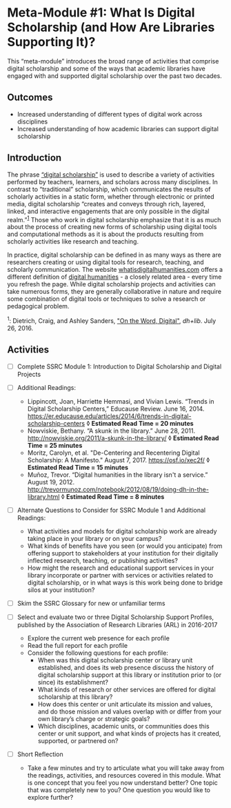 # Meta-Module #1: What Is Digital Scholarship (and How Are Libraries Supporting It)?

This “meta-module” introduces the broad range of activities that comprise digital scholarship and some of the ways that academic libraries have engaged with and supported digital scholarship over the past two decades. 

## Outcomes

* Increased understanding of different types of digital work across disciplines
* Increased understanding of how academic libraries can support digital scholarship

## Introduction

The phrase [“digital scholarship”](https://en.wikipedia.org/wiki/Digital_scholarship) is used to describe a variety of activities performed by teachers, learners, and scholars across many disciplines. In contrast to “traditional” scholarship, which communicates the results of scholarly activities in a static form, whether through electronic or printed media, digital scholarship “creates and conveys through rich, layered, linked, and interactive engagements that are only possible in the digital realm.”<sup>[1](#note1)</sup> Those who work in digital scholarship emphasize that it is as much about the process of creating new forms of scholarship using digital tools and computational methods as it is about the products resulting from scholarly activities like research and teaching.

In practice, digital scholarship can be defined in as many ways as there are researchers creating or using digital tools for research, teaching, and scholarly communication. The website [whatisdigitalhumanities.com](https://www.whatisdigitalhumanities.com/) offers a different definition of [digital humanities](https://en.wikipedia.org/wiki/Digital_humanities) - a closely related area - every time you refresh the page. While digital scholarship projects and activities can take numerous forms, they are generally collaborative in nature and require some combination of digital tools or techniques to solve a research or pedagogical problem. 

<sup><a name="note1">1</a></sup>: Dietrich, Craig, and Ashley Sanders, ["On the Word, Digital"](https://acrl.ala.org/dh/2016/07/29/on-the-word-digital/), *dh+lib*. July 26, 2016.

## Activities

- [ ] Complete SSRC Module 1: Introduction to Digital Scholarship and Digital Projects

- [ ] Additional Readings:
	* Lippincott, Joan, Harriette Hemmasi, and Vivian Lewis. “Trends in Digital Scholarship Centers,” Educause Review. June 16, 2014. https://er.educause.edu/articles/2014/6/trends-in-digital-scholarship-centers  ◊  **Estimated Read Time = 20 minutes**
	* Nowviskie, Bethany. “A skunk in the library.” June 28, 2011. http://nowviskie.org/2011/a-skunk-in-the-library/  ◊  **Estimated Read Time = 25 minutes**
	* Moritz, Carolyn, et al. "De-Centering and Recentering Digital Scholarship: A Manifesto."  August 7, 2017. https://osf.io/xec2f/  ◊  **Estimated Read Time = 15 minutes**
	* Muñoz, Trevor. “Digital humanities in the library isn't a service.” August 19, 2012. http://trevormunoz.com/notebook/2012/08/19/doing-dh-in-the-library.html  ◊  **Estimated Read Time = 8 minutes**

- [ ] Alternate Questions to Consider for SSRC Module 1 and Additional Readings:
	* What activities and models for digital scholarship work are already taking place in your library or on your campus? 
	* What kinds of benefits have you seen (or would you anticipate) from offering support to stakeholders at your institution for their digitally inflected research, teaching, or publishing activities?
	* How might the research and educational support services in your library incorporate or partner with services or activities related to digital scholarship, or in what ways is this work being done to bridge silos at your institution? 

- [ ] Skim the SSRC Glossary for new or unfamiliar terms

- [ ] Select and evaluate two or three Digital Scholarship Support Profiles, published by the Association of Research Libraries (ARL) in 2016-2017
	* Explore the current web presence for each profile
	* Read the full report for each profile
	* Consider the following questions for each profile: 
		* When was this digital scholarship center or library unit established, and does its web presence discuss the history of digital scholarship support at this library or institution prior to (or since) its establishment? 
		* What kinds of research or other services are offered for digital scholarship at this library? 
		* How does this center or unit articulate its mission and values, and do those mission and values overlap with or differ from your own library’s charge or strategic goals?
		* Which disciplines, academic units, or communities does this center or unit support, and what kinds of projects has it created, supported, or partnered on?

- [ ] Short Reflection
	* Take a few minutes and try to articulate what you will take away from the readings, activities, and resources covered in this module. What is one concept that you feel you now understand better? One topic that was completely new to you? One question you would like to explore further? 
